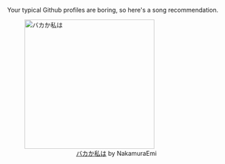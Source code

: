 Your typical Github profiles are boring, so here's a song recommendation.
<figure><img width="300" height="300" src="https://i.scdn.co/image/ab67616d0000b273a8cb69d60db1afd88b4e872e" alt="バカか私は" /><figcaption align="center"><a href="https://open.spotify.com/track/7o5iJioAHdGi2bZbaPZr7H" target="_blank">バカか私は</a> by NakamuraEmi</figcaption></figure>
